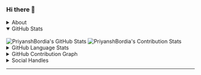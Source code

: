 ### Hi there 👋

<!-- <img src="https://media.giphy.com/media/hvRJCLFzcasrR4ia7z/giphy.gif" width="29px"> -->


<!--
**PriyanshBordia/PriyanshBordia** is a ✨ _special_ ✨ repository because its `README.md` (this file) appears on your GitHub profile.
Here are some ideas to get you started:
-->
<link href="https://cdn.jsdelivr.net/npm/bootstrap@5.0.2/dist/css/bootstrap.min.css" rel="stylesheet" integrity="sha384-EVSTQN3/azprG1Anm3QDgpJLIm9Nao0Yz1ztcQTwFspd3yD65VohhpuuCOmLASjC" crossorigin="anonymous">

<details>
  <summary>About</summary>
  <br>
  <img src = "https://github.com/PriyanshBordia/PriyanshBordia.github.io/blob/master/Cards/Screenshot%202021-04-25%20at%2011.08.32%20PM.png" />
  <hr>
- 👋 I'm Priyansh Bordia, web developer 💻 from India. <br>
- 🏘 I'm pursuing Bachelors in Technology major Computer Science and Engineering from LNMIIT, Jaipur. <br>
- 🔭 I’m currently working with Delta.Exchange. <br>
- 🌱 I’m currently learning AI and Compiler Design along with that I am studying Deep Learning. <br>
- 👯 I’m looking to collaborate on <i>Ocean Cleanup Projects</i>. <br>
- 🤔 I’m looking for help with <i>Finding an interesting project</i>. <br>
- 💬 Ask me about <a href = "https://priyanshbordia.github.io" style="text-decoration: none !important;">anything</a>. <br>
- 📫 How to reach me: <a href = "mailto:priyanshbordia2@gmail.com">E-mail</a>. <br>
- 😄 Pronouns: he / his / him <br>
- 🎯 Life Hack: "Explore 🔥 and Explode 💣 with knowledge". <br>
- ⚡ Fun fact: Being at one place is not that bad.!<br>
</details>

<details open>
<summary>GitHub Stats</summary>
<br>
	<img src="https://github-readme-stats.vercel.app/api?username=PriyanshBordia&show_icons=true&theme=dracula&hide_border=true" alt="PriyanshBordia's GitHub Stats" />
	<img src="http://github-readme-streak-stats.herokuapp.com?user=PriyanshBordia&theme=dracula&hide_border=true&date_format=M%20j%5B%2C%20Y%5D" alt="PriyanshBordia's Contribution Stats" />  
<br>
</details> 

<details>
  <summary>GitHub Language Stats</summary>
  <br>
  <img src="https://github-readme-stats.vercel.app/api/top-langs/?username=PriyanshBordia&layout=compact" alt="PriyanshBordia's GitHub Language Stats" />
  <br>
</details> 

<details>
  <summary>GitHub Contribution Graph</summary>
  <br>
 <img align="center" src="https://gh-readme.herokuapp.com/graph?username=PriyanshBordia&custom_title=Contribution%20Graph&theme=dracula" alt="PriyanshBordia's Contribution Graph">
  <br>
</details> 

<details>
  <summary>Social Handles</summary>
  <br>
  
  ![GitHub followers](https://img.shields.io/github/followers/PriyanshBordia?label=Follow&style=social)
  ![Twitter Follow](https://img.shields.io/twitter/follow/priyanshbordia_?label=Follow&style=social)
  [![Connect on LinkedIn](https://img.shields.io/badge/--linkedin?label=LinkedIn&logo=LinkedIn&style=social)](https://www.linkedin.com/in/priyansh-b-81bb8218b) 
  <br>
  [Résumé](https://drive.google.com/file/d/1-QIbu3gUQHk2LxPiANF322I9xVQ4z-hl/view)
  [OctoProfile](https://octoprofile.now.sh/user?id=PriyanshBordia)
</details> 

<hr>


<!--
<a href="https://github.com/PriyanshBordia" aria-label="Follow @PriyanshBordia on GitHub"><img  src="https://img.shields.io/badge/Follow👉-@PriyanshBordia-navy?style=for-the-badge"/>
</a>
-->
